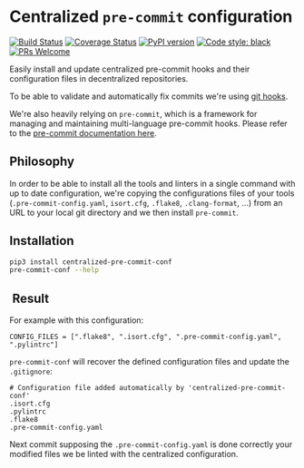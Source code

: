 # Centralized `pre-commit` configuration

[![Build Status](https://travis-ci.org/Pierre-Sassoulas/centralized-pre-commit-conf.svg?branch=master)](https://travis-ci.org/Pierre-Sassoulas/centralized-pre-commit-conf)
[![Coverage Status](https://coveralls.io/repos/github/Pierre-Sassoulas/centralized-pre-commit-conf/badge.svg?branch=master)](https://coveralls.io/github/Pierre-Sassoulas/centralized-pre-commit-conf?branch=master)
[![PyPI version](https://badge.fury.io/py/centralized-pre-commit-conf.svg)](https://badge.fury.io/py/centralized-pre-commit-conf)
[![Code style: black](https://img.shields.io/badge/code%20style-black-000000.svg)](https://github.com/ambv/black)
[![PRs Welcome](https://img.shields.io/badge/PRs-welcome-brightgreen.svg?style=flat-square)](http://makeapullrequest.com)

Easily install and update centralized pre-commit hooks and their
configuration files in decentralized repositories.

To be able to validate and automatically fix commits we're using
[git hooks](https://git-scm.com/book/en/v2/Customizing-Git-Git-Hooks).

We're also heavily relying on `pre-commit`, which is a framework for managing
and maintaining multi-language pre-commit hooks. Please refer to the
[pre-commit documentation here](https://pre-commit.com/).

## Philosophy

In order to be able to install all the tools and linters in a single
command with up to date configuration, we're copying the configurations
files of your tools (`.pre-commit-config.yaml`, `isort.cfg`, `.flake8`,
 `.clang-format`, ...) from an URL to your local git directory and we
 then install `pre-commit`.

## Installation

```bash
pip3 install centralized-pre-commit-conf
pre-commit-conf --help
```

##  Result

For example with this configuration:

```
CONFIG_FILES = [".flake8", ".isort.cfg", ".pre-commit-config.yaml", ".pylintrc"]
```

`pre-commit-conf` will recover the defined configuration files and
update the `.gitignore`:

```
# Configuration file added automatically by 'centralized-pre-commit-conf'
.isort.cfg
.pylintrc
.flake8
.pre-commit-config.yaml
```

Next commit supposing the `.pre-commit-config.yaml` is done correctly
your modified files we be linted with the centralized configuration.
